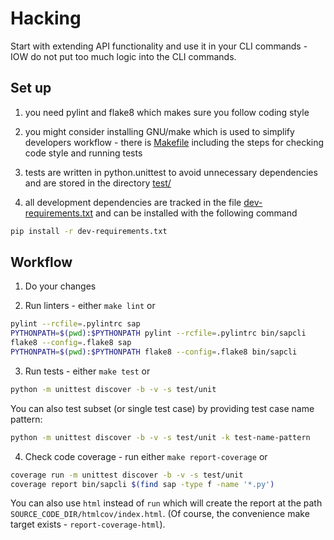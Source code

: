 # Hacking

Start with extending API functionality and use it in your CLI commands - IOW do
not put too much logic into the CLI commands.

## Set up

1. you need pylint and flake8 which makes sure you follow coding style

2. you might consider installing GNU/make which is used to simplify developers
   workflow - there is [Makefile](Makefile) including the steps for checking
   code style and running tests

3. tests are written in python.unittest to avoid unnecessary dependencies and
   are stored in the directory [test/](test/)

4. all development dependencies are tracked in the file [dev-requirements.txt](dev-requirements.txt) and can be installed with the following command

```bash
pip install -r dev-requirements.txt
```

## Workflow

1. Do your changes

2. Run linters - either `make lint` or

```bash
pylint --rcfile=.pylintrc sap
PYTHONPATH=$(pwd):$PYTHONPATH pylint --rcfile=.pylintrc bin/sapcli
flake8 --config=.flake8 sap
PYTHONPATH=$(pwd):$PYTHONPATH flake8 --config=.flake8 bin/sapcli
```

3. Run tests - either `make test` or

```bash
python -m unittest discover -b -v -s test/unit
```

You can also test subset (or single test case) by providing test case name
pattern:

```bash
python -m unittest discover -b -v -s test/unit -k test-name-pattern
```

4. Check code coverage - run either `make report-coverage` or

```bash
coverage run -m unittest discover -b -v -s test/unit
coverage report bin/sapcli $(find sap -type f -name '*.py')
```

You can also use `html` instead of `run` which will create
the report at the path `SOURCE_CODE_DIR/htmlcov/index.html`.
(Of course, the convenience make target exists - `report-coverage-html`).

